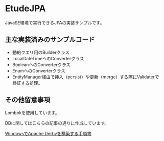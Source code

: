# EtudeJPA
JavaSE環境で実行できるJPAの実装サンプルです。

## 主な実装済みのサンプルコード
- 動的クエリ用のBuilderクラス
- LocalDateTimeへのConverterクラス
- BooleanへのConverterクラス
- EnumへのConverterクラス
- EntityManager経由で挿入（persist）や更新（merge）する際にValidaterで検証する処理。

## その他留意事項
Lombokを使用しています。

DBに関してはこちらの記事の通りに作成しています。

[WindowsでApache Derbyを構築する手順書](http://qiita.com/nimzo6689/items/9b44f4bb2e446ca4938e)
